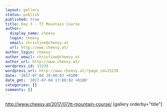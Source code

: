 ```yaml
---
layout: gallery
status: publish
published: true
title: Day 3 - TT Mountain Course
author:
  display_name: cheesy
  login: cheesy
  email: christine@cheesy.at
  url: http://www.cheesy.at/
author_login: cheesy
author_email: christine@cheesy.at
author_url: http://www.cheesy.at/
wordpress_id: 33239
wordpress_url: http://www.cheesy.at/?page_id=33239
date: '2017-07-04 19:08:02 +0100'
date_gmt: '2017-07-04 17:08:02 +0100'
categories: []
comments: []
---
```

http://www.cheesy.at/2017/07/tt-mountain-course/
[gallery orderby="title"]
